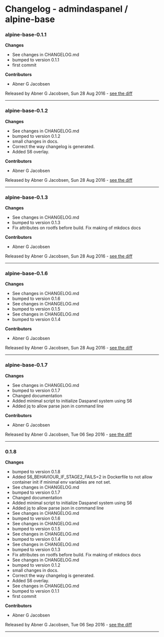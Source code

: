 # Changelog - admindaspanel / alpine-base

### alpine-base-0.1.1
__Changes__

- See changes in CHANGELOG.md
- bumped to version 0.1.1
- first commit

__Contributors__

- Abner G Jacobsen

Released by Abner G Jacobsen, Sun 28 Aug 2016 -
[see the diff](https://github.com/admindaspanel/alpine-base/compare/...#diff)
______________

### alpine-base-0.1.2
__Changes__

- See changes in CHANGELOG.md
- bumped to version 0.1.2
- small changes in docs.
- Correct the way changelog is generated.
- Added S6 overlay.

__Contributors__

- Abner G Jacobsen

Released by Abner G Jacobsen, Sun 28 Aug 2016 -
[see the diff](https://github.com/admindaspanel/alpine-base/compare/...#diff)
______________

### alpine-base-0.1.3
__Changes__

- See changes in CHANGELOG.md
- bumped to version 0.1.3
- Fix attributes on rootfs before build. Fix making of mkdocs docs

__Contributors__

- Abner G Jacobsen

Released by Abner G Jacobsen, Sun 28 Aug 2016 -
[see the diff](https://github.com/admindaspanel/alpine-base/compare/...#diff)
______________

### alpine-base-0.1.6
__Changes__

- See changes in CHANGELOG.md
- bumped to version 0.1.6
- See changes in CHANGELOG.md
- bumped to version 0.1.5
- See changes in CHANGELOG.md
- bumped to version 0.1.4

__Contributors__

- Abner G Jacobsen

Released by Abner G Jacobsen, Sun 28 Aug 2016 -
[see the diff](https://github.com/admindaspanel/alpine-base/compare/...#diff)
______________

### alpine-base-0.1.7
__Changes__

- See changes in CHANGELOG.md
- bumped to version 0.1.7
- Changed documentation
- Added minimal script to initialize Daspanel system using S6
- Added jq to allow parse json in command line

__Contributors__

- Abner G Jacobsen

Released by Abner G Jacobsen, Tue 06 Sep 2016 -
[see the diff](https://github.com/admindaspanel/alpine-base/compare/...#diff)
______________

### 0.1.8
__Changes__

- bumped to version 0.1.8
- Added S6_BEHAVIOUR_IF_STAGE2_FAILS=2 in Dockerfile to not allow container init if minimal env variables are not set.
- See changes in CHANGELOG.md
- bumped to version 0.1.7
- Changed documentation
- Added minimal script to initialize Daspanel system using S6
- Added jq to allow parse json in command line
- See changes in CHANGELOG.md
- bumped to version 0.1.6
- See changes in CHANGELOG.md
- bumped to version 0.1.5
- See changes in CHANGELOG.md
- bumped to version 0.1.4
- See changes in CHANGELOG.md
- bumped to version 0.1.3
- Fix attributes on rootfs before build. Fix making of mkdocs docs
- See changes in CHANGELOG.md
- bumped to version 0.1.2
- small changes in docs.
- Correct the way changelog is generated.
- Added S6 overlay.
- See changes in CHANGELOG.md
- bumped to version 0.1.1
- first commit

__Contributors__

- Abner G Jacobsen

Released by Abner G Jacobsen, Tue 06 Sep 2016 -
[see the diff](https://github.com/admindaspanel/alpine-base/compare/e794b6646b6fd8f677c0a36af19d72e14f6311cc...0.1.8#diff)
______________


